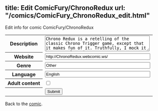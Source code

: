 title: Edit ComicFury/ChronoRedux
url: "/comics/ComicFury_ChronoRedux_edit.html"
---
Edit info for comic ComicFury/ChronoRedux

<form name="comic" action="http://gaepostmail.appspot.com/comic/" method="post">
<table class="comicinfo">
<tr>
<th>Description</th><td><textarea name="description" cols="40" rows="3">Chrono Redux is a retelling of the classic Chrono Trigger game, except that it makes fun of it. Truthfully, I mock it because I love it.</textarea></td>
</tr>
<tr>
<th>Website</th><td><input type="text" name="url" value="http://ChronoRedux.webcomic.ws/" size="40"/></td>
</tr>
<tr>
<th>Genre</th><td><input type="text" name="genre" value="Other" size="40"/></td>
</tr>
<tr>
<th>Language</th><td><input type="text" name="language" value="English" size="40"/></td>
</tr>
<tr>
<th>Adult content</th><td><input type="checkbox" name="adult" value="adult" /></td>
</tr>
<tr>
<th></th><td>
<input type="hidden" name="comic" value="ComicFury_ChronoRedux" />
<input type="submit" name="submit" value="Submit" />
</td>
</tr>
</table>
</form>

Back to the [comic](ComicFury_ChronoRedux.html).
